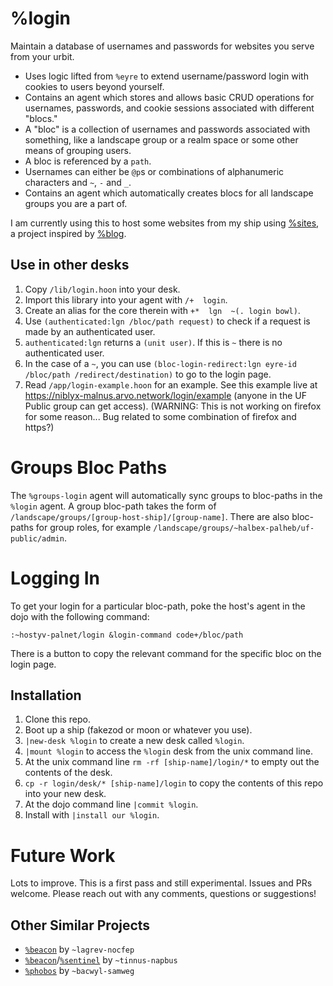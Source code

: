 # %login
Maintain a database of usernames and passwords for websites you serve from your urbit.

- Uses logic lifted from `%eyre` to extend username/password login with cookies to users beyond yourself.
- Contains an agent which stores and allows basic CRUD operations for usernames, passwords, and cookie sessions
  associated with different "blocs."
- A "bloc" is a collection of usernames and passwords associated with something, like a landscape group or a realm space
  or some other means of grouping users.
- A bloc is referenced by a `path`.
- Usernames can either be `@p`s or combinations of alphanumeric characters and `~`, `-` and `_`.
- Contains an agent which automatically creates blocs for all landscape groups you are a part of.

I am currently using this to host some websites from my ship using [%sites](https://github.com/niblyx-malnus/sites), a project inspired by [%blog](https://github.com/tadad/blog).

## Use in other desks
1. Copy `/lib/login.hoon` into your desk.
2. Import this library into your agent with `/+  login`.
3. Create an alias for the core therein with `+*  lgn  ~(. login bowl)`.
4. Use `(authenticated:lgn /bloc/path request)` to check if a request is made by an authenticated user.
5. `authenticated:lgn` returns a `(unit user)`. If this is `~` there is no authenticated user.
6. In the case of a `~`, you can use `(bloc-login-redirect:lgn eyre-id /bloc/path /redirect/destination)` to go to the login page.
7. Read `/app/login-example.hoon` for an example. See this example live at https://niblyx-malnus.arvo.network/login/example (anyone in the UF Public group can get access). (WARNING: This is not working on firefox for some reason... Bug related to some combination of firefox and https?)

# Groups Bloc Paths
The `%groups-login` agent will automatically sync groups to bloc-paths in the `%login` agent. A group bloc-path
takes the form of `/landscape/groups/[group-host-ship]/[group-name]`. There are also bloc-paths for group roles,
for example `/landscape/groups/~halbex-palheb/uf-public/admin`.

# Logging In
To get your login for a particular bloc-path, poke the host's agent in the dojo with the following command:
```
:~hostyv-palnet/login &login-command code+/bloc/path
```
There is a button to copy the relevant command for the specific bloc on the login page.

## Installation
1. Clone this repo.
2. Boot up a ship (fakezod or moon or whatever you use).
4. `|new-desk %login` to create a new desk called `%login`.
5. `|mount %login` to access the `%login` desk from the unix command line.
6. At the unix command line `rm -rf [ship-name]/login/*` to empty out the contents of the desk.
7. `cp -r login/desk/* [ship-name]/login` to copy the contents of this repo into your new desk.
8. At the dojo command line `|commit %login`.
9. Install with `|install our %login`.

# Future Work
Lots to improve. This is a first pass and still experimental. Issues and PRs welcome. Please reach out with any comments, questions or suggestions!

## Other Similar Projects
- [`%beacon`](https://github.com/sigilante/beacon) by `~lagrev-nocfep`
- [`%beacon`](https://github.com/tinnus-napbus/beacon)/[`%sentinel`](https://github.com/tinnus-napbus/sentinel) by `~tinnus-napbus`
- [`%phobos`](https://github.com/assemblycapital/phobos) by `~bacwyl-samweg`
